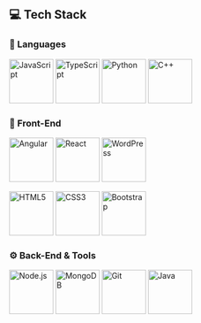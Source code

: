 ## 💻 Tech Stack

### 🧠 Languages
<p align="left">
  <img src="https://cdn.jsdelivr.net/gh/devicons/devicon/icons/javascript/javascript-original.svg" width="80" height="80" alt="JavaScript"/>
  <img src="https://cdn.jsdelivr.net/gh/devicons/devicon/icons/typescript/typescript-original.svg" width="80" height="80" alt="TypeScript"/>
  <img src="https://cdn.jsdelivr.net/gh/devicons/devicon/icons/python/python-original.svg" width="80" height="80" alt="Python"/>
  <img src="https://cdn.jsdelivr.net/gh/devicons/devicon/icons/cplusplus/cplusplus-original.svg" width="80" height="80" alt="C++"/>
</p>

### 🎨 Front-End
<p align="left">
  <img src="https://cdn.jsdelivr.net/gh/devicons/devicon/icons/angularjs/angularjs-original.svg" width="80" height="80" alt="Angular"/>
  <img src="https://cdn.jsdelivr.net/gh/devicons/devicon/icons/react/react-original.svg" width="80" height="80" alt="React"/>
  <img src="https://cdn.jsdelivr.net/gh/devicons/devicon/icons/wordpress/wordpress-original.svg" width="80" height="80" alt="WordPress"/>
</p>

<p align="left">
  <img src="https://cdn.jsdelivr.net/gh/devicons/devicon/icons/html5/html5-original.svg" width="80" height="80" alt="HTML5"/>
  <img src="https://cdn.jsdelivr.net/gh/devicons/devicon/icons/css3/css3-original.svg" width="80" height="80" alt="CSS3"/>
  <img src="https://cdn.jsdelivr.net/gh/devicons/devicon/icons/bootstrap/bootstrap-original.svg" width="80" height="80" alt="Bootstrap"/>
</p>

### ⚙️ Back-End & Tools
<p align="left">
  <img src="https://cdn.jsdelivr.net/gh/devicons/devicon/icons/nodejs/nodejs-original.svg" width="80" height="80" alt="Node.js"/>
  <img src="https://cdn.jsdelivr.net/gh/devicons/devicon/icons/mongodb/mongodb-original.svg" width="80" height="80" alt="MongoDB"/>
  <img src="https://cdn.jsdelivr.net/gh/devicons/devicon/icons/git/git-original.svg" width="80" height="80" alt="Git"/>
  <img src="https://cdn.jsdelivr.net/gh/devicons/devicon/icons/java/java-original.svg" width="80" height="80" alt="Java"/>
</p>
